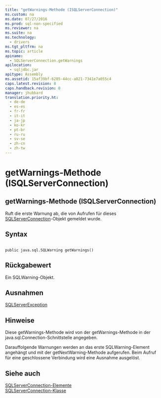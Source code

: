```yaml
---
title: "getWarnings-Methode (ISQLServerConnection)"
ms.custom: na
ms.date: 07/27/2016
ms.prod: sql-non-specified
ms.reviewer: na
ms.suite: na
ms.technology: 
  - drivers
ms.tgt_pltfrm: na
ms.topic: article
apiname: 
  - SQLServerConnection.getWarnings
apilocation: 
  - sqljdbc.jar
apitype: Assembly
ms.assetid: 15af39bf-6285-44cc-a021-7341e7a055c4
caps.latest.revision: 8
caps.handback.revision: 8
manager: jhubbard
translation.priority.ht: 
  - de-de
  - es-es
  - fr-fr
  - it-it
  - ja-jp
  - ko-kr
  - pt-br
  - ru-ru
  - sv-se
  - zh-cn
  - zh-tw
---
```

# getWarnings-Methode (ISQLServerConnection)
    
## getWarnings\-Methode \(ISQLServerConnection\)  
 Ruft die erste Warnung ab, die von Aufrufen für dieses [SQLServerConnection](../content/SQLServerConnection-Class.md)\-Objekt gemeldet wurde.  
  
## Syntax  
  
```  
  
public java.sql.SQLWarning getWarnings()  
```  
  
## Rückgabewert  
 Ein SQLWarning\-Objekt.  
  
## Ausnahmen  
 [SQLServerException](../content/SQLServerException-Class.md)  
  
## Hinweise  
 Diese getWarnings\-Methode wird von der getWarnings\-Methode in der java.sql.Connection\-Schnittstelle angegeben.  
  
 Darauffolgende Warnungen werden an das erste SQLWarning\-Element angehängt und mit der getNextWarning\-Methode aufgerufen. Beim Aufruf für eine geschlossene Verbindung wird eine Ausnahme ausgelöst.  
  
## Siehe auch  
 [SQLServerConnection-Elemente](../content/SQLServerConnection-Members.md)   
 [SQLServerConnection-Klasse](../content/SQLServerConnection-Class.md)  
  
  